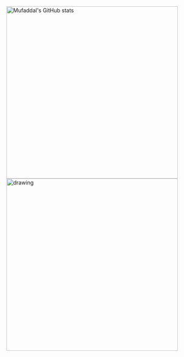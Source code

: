<img src="https://github-readme-stats.vercel.app/api?username=mufaddal1125&show_icons=true&theme=dark&count_private=true" alt="Mufaddal's GitHub stats" width="450"/>
<img src="https://github-readme-stats.vercel.app/api/top-langs/?username=anuraghazra&layout=compact" alt="drawing" width="450"/>
